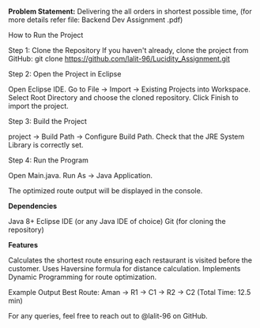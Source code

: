 **Problem Statement:**
Delivering the all orders in shortest possible time, (for more details refer file: Backend Dev Assignment .pdf)

How to Run the Project

Step 1: Clone the Repository
If you haven't already, clone the project from GitHub:
 git clone https://github.com/lalit-96/Lucidity_Assignment.git
 
Step 2: Open the Project in Eclipse

Open Eclipse IDE.
Go to File → Import → Existing Projects into Workspace.
Select Root Directory and choose the cloned repository.
Click Finish to import the project.

Step 3: Build the Project

project → Build Path → Configure Build Path.
Check that the JRE System Library is correctly set.

Step 4: Run the Program

Open Main.java.
 Run As → Java Application.

The optimized route output will be displayed in the console.

**Dependencies**

Java 8+
Eclipse IDE (or any Java IDE of choice)
Git (for cloning the repository)

**Features**

Calculates the shortest route ensuring each restaurant is visited before the customer.
Uses Haversine formula for distance calculation.
Implements Dynamic Programming for route optimization.

Example Output
Best Route: Aman -> R1 -> C1 -> R2 -> C2 (Total Time: 12.5 min)

For any queries, feel free to reach out to @lalit-96 on GitHub.

